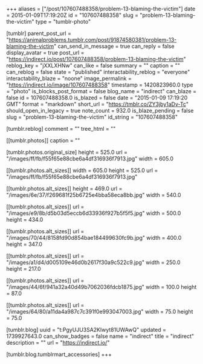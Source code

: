 +++
aliases = ["/post/107607488358/problem-13-blaming-the-victim"]
date = 2015-01-09T17:19:20Z
id = "107607488358"
slug = "problem-13-blaming-the-victim"
type = "tumblr-photo"

[tumblr]
parent_post_url = "https://animalproblems.tumblr.com/post/91874580381/problem-13-blaming-the-victim"
can_send_in_message = true
can_reply = false
display_avatar = true
post_url = "https://indirect.io/post/107607488358/problem-13-blaming-the-victim"
reblog_key = "jXXLXHNw"
can_like = false
summary = ""
caption = ""
can_reblog = false
state = "published"
interactability_reblog = "everyone"
interactability_blaze = "noone"
image_permalink = "https://indirect.io/image/107607488358"
timestamp = 1420823960.0
type = "photo"
is_blocks_post_format = false
blog_name = "indirect"
can_blaze = false
id = 107607488358.0
is_blazed = false
date = "2015-01-09 17:19:20 GMT"
format = "markdown"
short_url = "https://tmblr.co/ZY3jby1aDv-Tc"
should_open_in_legacy = true
note_count = 932.0
is_blaze_pending = false
slug = "problem-13-blaming-the-victim"
id_string = "107607488358"

[tumblr.reblog]
comment = ""
tree_html = ""

[[tumblr.photos]]
caption = ""

[tumblr.photos.original_size]
height = 525.0
url = "/images/ff/fb/f55f65e88cbe6a4df316936f7913.jpg"
width = 605.0

[[tumblr.photos.alt_sizes]]
width = 605.0
height = 525.0
url = "/images/ff/fb/f55f65e88cbe6a4df316936f7913.jpg"

[[tumblr.photos.alt_sizes]]
height = 469.0
url = "/images/6e/37/f269681f25b6725e4bba58eca8bb.jpg"
width = 540.0

[[tumblr.photos.alt_sizes]]
url = "/images/e9/8b/d5b03d5eccb6d33936f927b5f5f5.jpg"
width = 500.0
height = 434.0

[[tumblr.photos.alt_sizes]]
url = "/images/70/44/8158fd90d854bae184499630fc9b.jpg"
width = 400.0
height = 347.0

[[tumblr.photos.alt_sizes]]
url = "/images/a1/d4/d005109e46d0b2617f30a9c522c9.jpg"
width = 250.0
height = 217.0

[[tumblr.photos.alt_sizes]]
url = "/images/44/6f/941a32a40d49b7062036fdcb1875.jpg"
width = 100.0
height = 87.0

[[tumblr.photos.alt_sizes]]
url = "/images/64/80/a11da4a987c7c391f0e993047003.jpg"
width = 75.0
height = 75.0

[tumblr.blog]
uuid = "t:PgyUJU3SA2Klwyt81UWAwQ"
updated = 1739927643.0
can_show_badges = false
name = "indirect"
title = "indirect"
description = ""
url = "https://indirect.io/"

[tumblr.blog.tumblrmart_accessories]
+++
